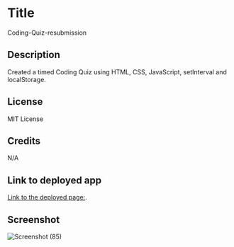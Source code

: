 # Title
Coding-Quiz-resubmission

## Description
Created a timed Coding Quiz using HTML, CSS, JavaScript, setInterval and localStorage.

## License
MIT License

## Credits
N/A

## Link to deployed app
[Link to the deployed page:](https://meri1211.github.io/timed-coding-quiz/).
## Screenshot
![Screenshot (85)](https://user-images.githubusercontent.com/116603793/217285867-5391f0c0-8d56-4678-98f0-7df868eb8623.png)
